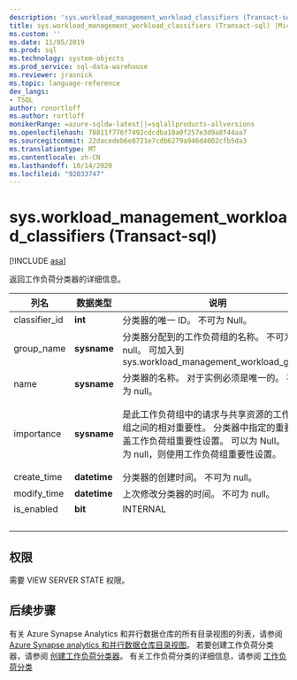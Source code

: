 ```yaml
---
description: 'sys.workload_management_workload_classifiers (Transact-sql) '
title: sys.workload_management_workload_classifiers (Transact-sql) |Microsoft Docs
ms.custom: ''
ms.date: 11/05/2019
ms.prod: sql
ms.technology: system-objects
ms.prod_service: sql-data-warehouse
ms.reviewer: jrasnick
ms.topic: language-reference
dev_langs:
- TSQL
author: ronortloff
ms.author: rortloff
monikerRange: =azure-sqldw-latest||=sqlallproducts-allversions
ms.openlocfilehash: 78811f776f7492cdcdba10a0f257e3d9a8f44aa7
ms.sourcegitcommit: 22dacedeb6e8721e7cdb6279a946d4002cfb5da3
ms.translationtype: MT
ms.contentlocale: zh-CN
ms.lasthandoff: 10/14/2020
ms.locfileid: "92033747"
---
```

# <a name="sysworkload_management_workload_classifiers-transact-sql"></a>sys.workload_management_workload_classifiers (Transact-sql) 

[!INCLUDE [asa](../../includes/applies-to-version/asa.md)]

 返回工作负荷分类器的详细信息。  
  
|列名|数据类型|说明|范围|  
|-----------------|---------------|-----------------|-----------|
|classifier_id|**int**|分类器的唯一 ID。 不可为 Null。||
group_name|**sysname**|分类器分配到的工作负荷组的名称。 不可为 null。 可加入到 sys.workload_management_workload_groups ||
name|**sysname**|分类器的名称。 对于实例必须是唯一的。 不可为 null。||
|importance|**sysname**|是此工作负荷组中的请求与共享资源的工作负荷组之间的相对重要性。  分类器中指定的重要性覆盖工作负荷组重要性设置。 可以为 Null。  如果为 null，则使用工作负荷组重要性设置。|low、below_normal、normal (默认) 、above_normal、高 |
|create_time|**datetime**|分类器的创建时间。 不可为 null。||
modify_time|**datetime**|上次修改分类器的时间。 不可为 null。||
is_enabled|**bit**|INTERNAL||
|&nbsp;||||
  
## <a name="permissions"></a>权限

需要 VIEW SERVER STATE 权限。

## <a name="next-steps"></a>后续步骤

 有关 Azure Synapse Analytics 和并行数据仓库的所有目录视图的列表，请参阅 [Azure Synapse analytics 和并行数据仓库目录视图](../../relational-databases/system-catalog-views/sql-data-warehouse-and-parallel-data-warehouse-catalog-views.md)。 若要创建工作负荷分类器，请参阅 [创建工作负荷分类器](../../t-sql/statements/create-workload-classifier-transact-sql.md)。 有关工作负荷分类的详细信息，请参阅 [工作负荷分类](/azure/sql-data-warehouse/sql-data-warehouse-workload-classification)
